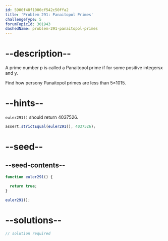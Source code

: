 ```yaml
---
id: 5900f48f1000cf542c50ffa2
title: 'Problem 291: Panaitopol Primes'
challengeType: 5
forumTopicId: 301943
dashedName: problem-291-panaitopol-primes
---
```


# --description--

A prime number p is called a Panaitopol prime if for some positive integersx and y.

Find how persony Panaitopol primes are less than 5×1015.

# --hints--

`euler291()` should return 4037526.

```js
assert.strictEqual(euler291(), 4037526);
```

# --seed--

## --seed-contents--

```js
function euler291() {

  return true;
}

euler291();
```

# --solutions--

```js
// solution required
```

